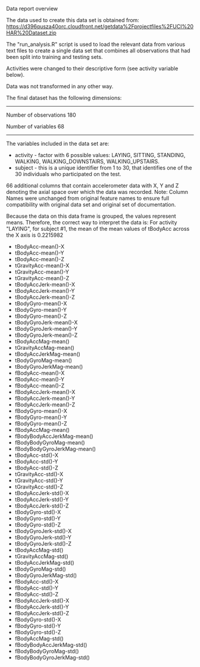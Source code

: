 Data report overview

The data used to create this data set is obtained from: https://d396qusza40orc.cloudfront.net/getdata%2Fprojectfiles%2FUCI%20HAR%20Dataset.zip

The "run_analysis.R" script is used to load the relevant data from various text files to create a single data set that combines all observations that had been split into training and testing sets.  

Activities were changed to their descriptive form (see activity variable below). 

Data was not transformed in any other way.

The final dataset has the following dimensions:

------------------------ --------
Number of observations        180

Number of variables            68
------------------------ --------

The variables included in the data set are:
- activity - factor with 6 possible values: LAYING, SITTING, STANDING, WALKING, WALKING_DOWNSTAIRS, WALKING_UPSTAIRS.
- subject - this is a unique identifier from 1 to 30, that identifies one of the 30 individuals who participated on the test.

66 additional columns that contain accelerometer data with X, Y and Z denoting the axial space over which the data was recorded.
Note: Column Names were unchanged from original feature names to ensure full compatibility with original data set and original set of documentation.

Because the data on this data frame is grouped, the values represent means. Therefore, the correct way to interpret the data 
is: For activity "LAYING", for subject #1, the mean of the mean values of tBodyAcc across the X axis is 0.2215982

- tBodyAcc-mean()-X
- tBodyAcc-mean()-Y
- tBodyAcc-mean()-Z
- tGravityAcc-mean()-X
- tGravityAcc-mean()-Y
- tGravityAcc-mean()-Z
- tBodyAccJerk-mean()-X
- tBodyAccJerk-mean()-Y
- tBodyAccJerk-mean()-Z
- tBodyGyro-mean()-X
- tBodyGyro-mean()-Y
- tBodyGyro-mean()-Z
- tBodyGyroJerk-mean()-X
- tBodyGyroJerk-mean()-Y
- tBodyGyroJerk-mean()-Z
- tBodyAccMag-mean()
- tGravityAccMag-mean()
- tBodyAccJerkMag-mean()
- tBodyGyroMag-mean()
- tBodyGyroJerkMag-mean()
- fBodyAcc-mean()-X
- fBodyAcc-mean()-Y
- fBodyAcc-mean()-Z
- fBodyAccJerk-mean()-X
- fBodyAccJerk-mean()-Y
- fBodyAccJerk-mean()-Z
- fBodyGyro-mean()-X
- fBodyGyro-mean()-Y
- fBodyGyro-mean()-Z
- fBodyAccMag-mean()
- fBodyBodyAccJerkMag-mean()
- fBodyBodyGyroMag-mean()
- fBodyBodyGyroJerkMag-mean()
- tBodyAcc-std()-X
- tBodyAcc-std()-Y
- tBodyAcc-std()-Z
- tGravityAcc-std()-X
- tGravityAcc-std()-Y
- tGravityAcc-std()-Z
- tBodyAccJerk-std()-X
- tBodyAccJerk-std()-Y
- tBodyAccJerk-std()-Z
- tBodyGyro-std()-X
- tBodyGyro-std()-Y
- tBodyGyro-std()-Z
- tBodyGyroJerk-std()-X
- tBodyGyroJerk-std()-Y
- tBodyGyroJerk-std()-Z
- tBodyAccMag-std()
- tGravityAccMag-std()
- tBodyAccJerkMag-std()
- tBodyGyroMag-std()
- tBodyGyroJerkMag-std()
- fBodyAcc-std()-X
- fBodyAcc-std()-Y
- fBodyAcc-std()-Z
- fBodyAccJerk-std()-X
- fBodyAccJerk-std()-Y
- fBodyAccJerk-std()-Z
- fBodyGyro-std()-X
- fBodyGyro-std()-Y
- fBodyGyro-std()-Z
- fBodyAccMag-std()
- fBodyBodyAccJerkMag-std()
- fBodyBodyGyroMag-std()
- fBodyBodyGyroJerkMag-std()

